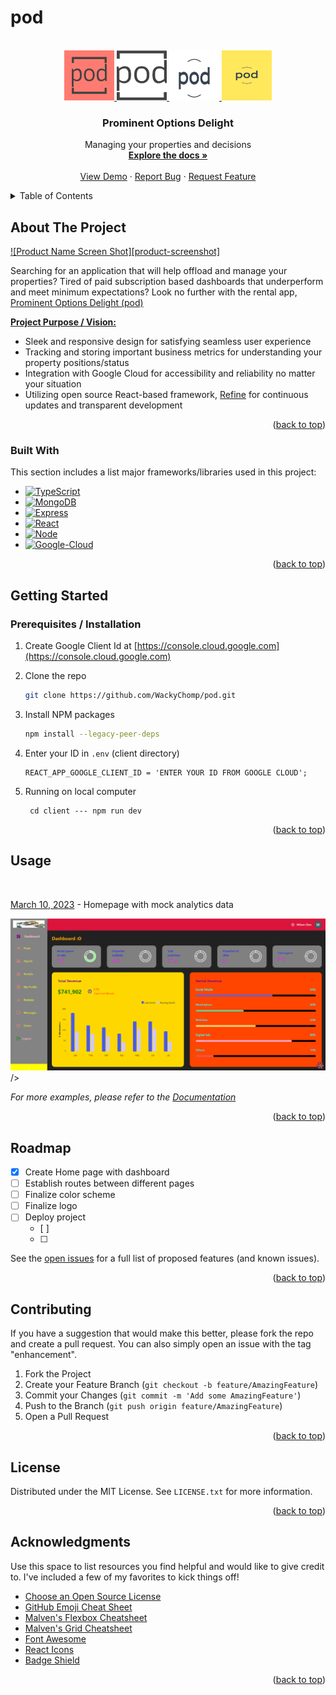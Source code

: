 # pod


<!-- PROJECT LOGO -->
<br />
<div align="center" id='readme-top'>
  <a href="https://github.com/WackyChomp/pod">
    <img src="./client/src/assets/logoColorPink.svg" alt="Logo" width="80" height="80">
    <img src="./client/src/assets/logoNoBackgroundSquare.svg" alt="Logo" width="80" height="80">
    <img src="./client/src/assets/logoNoBackgroundSmile.svg" alt="Logo" width="80" height="80">
    <img src="./client/src/assets/logoColorYellow.svg" alt="Logo" width="80" height="80">
  </a>

  <h3 align="center" id='readme-top'>Prominent Options Delight</h3>

  <p align="center">
    Managing your properties and decisions
    <br />
    <a href="https://github.com/WackyChomp/pod"><strong>Explore the docs »</strong></a>
    <br />
    <br />
    <a href="https://github.com/WackyChomp/pod">View Demo</a>
    ·
    <a href="https://github.com/WackyChomp/pod/issues">Report Bug</a>
    ·
    <a href="https://github.com/WackyChomp/pod/issues">Request Feature</a>
  </p>
</div>



<!-- TABLE OF CONTENTS -->
<details>
  <summary>Table of Contents</summary>
  <ol>
    <li>
      <a href="#about-the-project">About The Project</a>
      <ul>
        <li><a href="#built-with">Built With</a></li>
      </ul>
    </li>
    <li>
      <a href="#getting-started">Getting Started</a>
      <ul>
        <li><a href="#prerequisites-installation">Prerequisites / Installation</a></li>
      </ul>
    </li>
    <li><a href="#usage">Usage</a></li>
    <li><a href="#roadmap">Roadmap</a></li>
    <li><a href="#contributing">Contributing</a></li>
    <li><a href="#license">License</a></li>
    <li><a href="#acknowledgments">Acknowledgments</a></li>
  </ol>
</details>



<!-- ABOUT THE PROJECT -->
## About The Project

[![Product Name Screen Shot][product-screenshot]](https://example.com)

Searching for an application that will help offload and manage your properties? Tired of paid subscription based dashboards that underperform and meet minimum expectations?
Look no further with the rental app, <u>Prominent Options Delight (pod)</u>

<u><b>Project Purpose / Vision:</b></u>
* Sleek and responsive design for satisfying seamless user experience
* Tracking and storing important business metrics for understanding your property positions/status
* Integration with Google Cloud for accessibility and reliability no matter your situation
* Utilizing open source React-based framework, <u>Refine</u> for continuous updates and transparent development

<p align="right">(<a href="#readme-top">back to top</a>)</p>



### Built With

This section includes a list major frameworks/libraries used in this project:

* [![TypeScript][TypeScript]][TypeScript-url]
* [![MongoDB][MongoDB]][MongoDB-url]
* [![Express][Express.js]][Express-url]
* [![React][React.js]][React-url]
* [![Node][Node.js]][Node-url]
* [![Google-Cloud][Google-Cloud]][Google-Cloud-url]


<p align="right">(<a href="#readme-top">back to top</a>)</p>



<!-- GETTING STARTED -->
## Getting Started

### Prerequisites / Installation

1. Create Google Client Id at [https://console.cloud.google.com](https://console.cloud.google.com)
2. Clone the repo
   ```sh
   git clone https://github.com/WackyChomp/pod.git
   ```
3. Install NPM packages
   ```sh
   npm install --legacy-peer-deps
   ```
4. Enter your ID in `.env` (client directory)
   ```
   REACT_APP_GOOGLE_CLIENT_ID = 'ENTER YOUR ID FROM GOOGLE CLOUD';
   ```

5. Running on local computer
   ```
    cd client --- npm run dev
   ```

<p align="right">(<a href="#readme-top">back to top</a>)</p>



<!-- USAGE EXAMPLES -->
## Usage

<br>
<p><u>March 10, 2023</u> - Homepage with mock analytics data</p>
<img <img src="./client/src/assets/img/1-homepage-dashboard.png" />/>


_For more examples, please refer to the [Documentation](https://example.com)_

<p align="right">(<a href="#readme-top">back to top</a>)</p>



<!-- ROADMAP -->
## Roadmap

- [x] Create Home page with dashboard
- [ ] Establish routes between different pages
- [ ] Finalize color scheme
- [ ] Finalize logo
- [ ] Deploy project
    - [ ] 
    - [ ] 

See the [open issues](https://github.com/WackyChomp/pod/issues) for a full list of proposed features (and known issues).

<p align="right">(<a href="#readme-top">back to top</a>)</p>



<!-- CONTRIBUTING -->
## Contributing

If you have a suggestion that would make this better, please fork the repo and create a pull request. You can also simply open an issue with the tag "enhancement".

1. Fork the Project
2. Create your Feature Branch (`git checkout -b feature/AmazingFeature`)
3. Commit your Changes (`git commit -m 'Add some AmazingFeature'`)
4. Push to the Branch (`git push origin feature/AmazingFeature`)
5. Open a Pull Request

<p align="right">(<a href="#readme-top">back to top</a>)</p>



<!-- LICENSE -->
## License

Distributed under the MIT License. See `LICENSE.txt` for more information.

<p align="right">(<a href="#readme-top">back to top</a>)</p>




<!-- ACKNOWLEDGMENTS -->
## Acknowledgments

Use this space to list resources you find helpful and would like to give credit to. I've included a few of my favorites to kick things off!

* [Choose an Open Source License](https://choosealicense.com)
* [GitHub Emoji Cheat Sheet](https://www.webpagefx.com/tools/emoji-cheat-sheet)
* [Malven's Flexbox Cheatsheet](https://flexbox.malven.co/)
* [Malven's Grid Cheatsheet](https://grid.malven.co/)
* [Font Awesome](https://fontawesome.com)
* [React Icons](https://react-icons.github.io/react-icons/search)
* [Badge Shield](https://dev.to/envoy_/150-badges-for-github-pnk)

<p align="right">(<a href="#readme-top">back to top</a>)</p>



<!-- MARKDOWN LINKS & IMAGES -->
<!-- https://www.markdownguide.org/basic-syntax/#reference-style-links -->

[Next.js]: https://img.shields.io/badge/next.js-000000?style=for-the-badge&logo=nextdotjs&logoColor=white
[Next-url]: https://nextjs.org/
[Bootstrap]: https://img.shields.io/badge/Bootstrap-563D7C?style=for-the-badge&logo=bootstrap&logoColor=white
[Bootstrap-url]:https://getbootstrap.com
[TypeScript]: https://img.shields.io/badge/TypeScript-007ACC?style=for-the-badge&logo=typescript&logoColor=white
[TypeScript-url]: https://www.typescriptlang.org/
[JavaScript]: https://img.shields.io/badge/JavaScript-323330?style=for-the-badge&logo=javascript&logoColor=F7DF1E
[JavaScript-url]: https://www.javascript.com/


[MongoDB]:https://img.shields.io/badge/MongoDB-4EA94B?style=for-the-badge&logo=mongodb&logoColor=white
[MongoDB-url]: https://www.mongodb.com/
[Express.js]: https://img.shields.io/badge/Express.js-404D59?style=for-the-badge
[Express-url]: https://expressjs.com/
[React.js]: https://img.shields.io/badge/React-20232A?style=for-the-badge&logo=react&logoColor=61DAFB
[React-url]: https://reactjs.org/
[Node.js]: https://img.shields.io/badge/Node.js-43853D?style=for-the-badge&logo=node.js&logoColor=white
[Node-url]: https://nodejs.org/en/
[Tailwind.css]: https://img.shields.io/badge/Tailwind_CSS-38B2AC?style=for-the-badge&logo=tailwind-css&logoColor=white
[Tailwind-url]: https://tailwindcss.com/

[Google-Cloud]:https://img.shields.io/badge/Google_Cloud-4285F4?style=for-the-badge&logo=google-cloud&logoColor=white
[Google-cloud-url]: https://console.cloud.google.com

<!-- 
* [![][]][]

[]:
[-url]:
-->